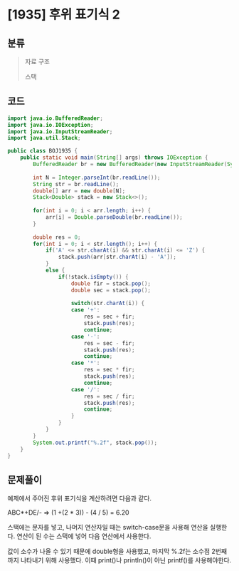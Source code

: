 # [1935] 후위 표기식 2

## 분류
> 자료 구조
>
> 스택

## 코드
```java
import java.io.BufferedReader;
import java.io.IOException;
import java.io.InputStreamReader;
import java.util.Stack;

public class BOJ1935 {
	public static void main(String[] args) throws IOException {
		BufferedReader br = new BufferedReader(new InputStreamReader(System.in));
		
		int N = Integer.parseInt(br.readLine());
		String str = br.readLine();
		double[] arr = new double[N];
		Stack<Double> stack = new Stack<>();
		
		for(int i = 0; i < arr.length; i++) {
			arr[i] = Double.parseDouble(br.readLine());
		}
		
		double res = 0;
		for(int i = 0; i < str.length(); i++) {
			if('A' <= str.charAt(i) && str.charAt(i) <= 'Z') {
				stack.push(arr[str.charAt(i) - 'A']);
			}
			else {
				if(!stack.isEmpty()) {
					double fir = stack.pop();
					double sec = stack.pop();
					
					switch(str.charAt(i)) {
					case '+':
						res = sec + fir;
						stack.push(res);
						continue;
					case '-':
						res = sec - fir;
						stack.push(res);
						continue;
					case '*':
						res = sec * fir;
						stack.push(res);
						continue;
					case '/':
						res = sec / fir;
						stack.push(res);
						continue;
					}
				}
			}
		}
		System.out.printf("%.2f", stack.pop());
	}
}
```

## 문제풀이

예제에서 주어진 후위 표기식을 계산하려면 다음과 같다.

ABC*+DE/-  => (1 +(2 * 3)) - (4 / 5) = 6.20

스택에는 문자를 넣고, 나머지 연산자일 때는 switch-case문을 사용해 연산을 실행한다. 연산이 된 수는 스택에 넣어 다음 연산에서 사용한다.

값이 소수가 나올 수 있기 때문에 double형을 사용했고, 마지막 %.2f는 소수점 2번째까지 나타내기 위해 사용했다. 이때 print()나 println()이 아닌 printf()를 사용해야한다.

